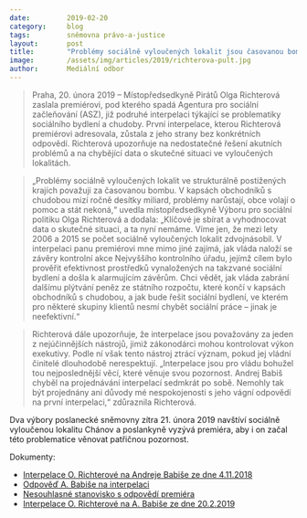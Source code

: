 ```yaml
---
date:         2019-02-20
category:     blog
tags:         sněmovna právo-a-justice
layout:       post
title:        "Problémy sociálně vyloučených lokalit jsou časovanou bombou. Richterová opět interpeluje premiéra ohledně sociálního bydlení a chudoby"
image:        /assets/img/articles/2019/richterova-pult.jpg
author:       Mediální odbor
---
```



> Praha, 20. února 2019 – Místopředsedkyně Pirátů Olga Richterová zaslala premiérovi, pod kterého spadá Agentura pro sociální začleňování (ASZ), již podruhé interpelaci týkající se problematiky sociálního bydlení a chudoby. První interpelace, kterou Richterová premiérovi adresovala, zůstala z jeho strany bez konkrétních odpovědí. Richterová upozorňuje na nedostatečné řešení akutních problémů a na chybějící data o skutečné situaci ve vyloučených lokalitách.

> „Problémy sociálně vyloučených lokalit ve strukturálně postižených krajích považuji za časovanou bombu. V kapsách obchodníků s chudobou mizí ročně desítky miliard, problémy narůstají, obce volají o pomoc a stát nekoná,“ uvedla místopředsedkyně Výboru pro sociální politiku Olga Richterová a dodala: „Klíčové je sbírat a vyhodnocovat data o skutečné situaci, a ta nyní nemáme. Víme jen, že mezi lety 2006 a 2015 se počet sociálně vyloučených lokalit zdvojnásobil. V interpelaci panu premiérovi mne mimo jiné zajímá, jak vláda naloží se závěry kontrolní akce Nejvyššího kontrolního úřadu, jejímž cílem bylo prověřit efektivnost prostředků vynaložených na takzvané sociální bydlení a došla k alarmujícím závěrům. Chci vědět, jak vláda zabrání dalšímu plýtvání peněz ze státního rozpočtu, které končí v kapsách obchodníků s chudobou, a jak bude řešit sociální bydlení, ve kterém pro některé skupiny klientů nesmí chybět sociální práce – jinak je neefektivní.“

> Richterová dále upozorňuje, že interpelace jsou považovány za jeden z nejúčinnějších nástrojů, jimiž zákonodárci mohou kontrolovat výkon exekutivy. Podle ní však tento nástroj ztrácí význam, pokud jej vládní činitelé dlouhodobě nerespektují. „Interpelace jsou pro vládu bohužel tou nejposlednější věcí, které věnuje svou pozornost. Andrej Babiš chyběl na projednávání interpelací sedmkrát po sobě. Nemohly tak být projednány ani důvody mé nespokojenosti s jeho vágní odpovědí na první interpelaci,“ zdůraznila Richterová.

Dva výbory poslanecké sněmovny zítra 21. února 2019 navštíví sociálně vyloučenou lokalitu Chánov a poslankyně vyzývá premiéra, aby i on začal této problematice věnovat patřičnou pozornost.

Dokumenty: 
* [Interpelace O. Richterové na Andreje Babiše ze dne 4.11.2018](https://pirati.cz/assets/pdf/1interpelace-Janov.pdf)
* [Odpověď A. Babiše na interpelaci](https://pirati.cz/assets/pdf/2odpoved-interpelace.pdf)
* [Nesouhlasné stanovisko s odpovědí premiéra](https://pirati.cz/assets/pdf/3nesouhlas-s-odpovedi.pdf)
* [Interpelace O. Richterové na A. Babiše ze dne 20.2.2019](https://pirati.cz/assets/pdf/4interpelace-lokality.pdf)
